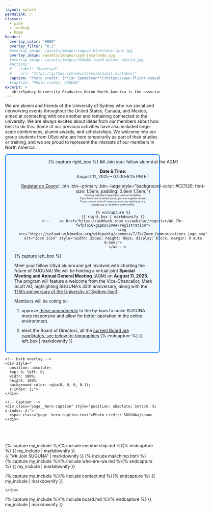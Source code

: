 ```yaml
---
layout: splash
permalink: /
classes: 
  - wide
  - landing
  - home
header:
  overlay_color: "#000"
  overlay_filter: "0.5"
  #overlay_image: /assets/images/suguna-bluestone-lane.jpg
  overlay_image: /assets/images/usyd-jacaranda.jpg
  #overlay_image: /assets/images/SUGUNA-logo5-banner-shield.jpg
  #actions:
  #  - label: "Download"
  #    url: "https://github.com/mmistakes/minimal-mistakes/"
  caption: "Photo credit: [**Ian Sanderson**](https://www.flickr.com/photos/iansand/2705636883/)"
  #caption: "Photo credit: SUGUNA"
excerpt: >
   <br/>Sydney University Graduates Union North America is the association for alumni, students, associates and friends of the University of Sydney in North America.
---
```


<!--  <small>We work with alumni and the extended North American USyd community and to support the University and each other.</small> -->
<!-- {% include feature_row id="intro" type="center" %}  -->

We are alumni and friends of the University of Sydney who run social
and networking events throughout the United States, Canada, and
Mexico, aimed at connecting with one another and remaining connected
to the university.  We are always excited about ideas from our members
about how best to do this. Some of our previous activities have also
included larger scale conferences, alumni awards, and scholarships. We
welcome into our group students from USyd who are here temporarily as
part of their studies or training, and we are proud to represent the
interests of our members in North America.


<div style="border: 2px solid #0073ff; background-color: #f0f8ff; padding: 1em; border-radius: 8px; display: flex; justify-content: space-between; align-items: center; flex-wrap: wrap; text-align: left;">

  <div style="flex: 1 1 50%; text-align: center; padding-left: 2em; padding-right: 2em;">
    {% capture right_box %}
## Join your fellow alumni at the AGM!

**Date & Time:**  
August 11, 2025 – 07:00-8:15 PM ET

[Register on Zoom](https://us06web.zoom.us/webinar/register/WN_79c-fwfpT6iGxgLpDpxZVA#/registration){: .btn .btn--primary .btn--large style="background-color: #CE1126; font-size: 1.5em; padding: 0.8em 1.5em;"}
<br/><small style="font-size: 60%;">Existing members have been sent an invitation.<br/>If you have not received yours, you can register above.<br/>If you cannot attend in person, you can vote by proxy,<br/>[contact us](#contact-us) to receive a proxy ballot.</small>


    {% endcapture %}
    {{ right_box | markdownify }}
	<!--    <a href="https://us06web.zoom.us/webinar/register/WN_79c-fwfpT6iGxgLpDpxZVA#/registration">
			<img src="https://upload.wikimedia.org/wikipedia/commons/7/7b/Zoom_Communications_Logo.svg" alt="Zoom Icon" style="width: 256px; height: 96px; display: block; margin: 0 auto 0.5em;">
		</a> -->

  </div>

  <div style="flex: 1 1 50%; padding-left: 1em; padding-right: 0.5em;">
{% capture left_box %}

Meet your fellow USyd alumni and get involved with charting the future
of SUGUNA! We will be holding a virtual joint **Special Meeting and
Annual General Meeting** (AGM) on **August 11, 2025**.  The program
will feature a welcome from the Vice-Chancellor, Mark Scott AO,
highlighting SUGUNA's 35th anniversary, along with the [175th
anniversary of the University of Sydney
itself](https://www.sydney.edu.au/about-us/our-story/175.html).

Members will be voting to:

1. approve [these
   amendments](assets/downloads/suguna-bylaws-amendments-2025-04-06.pdf)
   to the by-laws to make SUGUNA more responsive and allow for better
   operation in the online environment.

2. elect the Board of Directors, all the [current Board are candidates, see below for biographies](#board-of-directors)
{% endcapture %}
{{ left_box | markdownify }}
  </div>


</div>


<div class="page__hero--overlay" style="margin: 0;">
  <div class="page__hero-image" style="
    background-image: url('{{ '/assets/images/suguna-bluestone-lane.jpg' | relative_url }}');
    background-size: cover;
    background-position: center;
    background-repeat: no-repeat;
    height: 280px;
    position: relative;">

    <!-- Dark overlay -->
    <div style="
      position: absolute;
      top: 0; left: 0;
      width: 100%;
      height: 100%;
      background-color: rgba(0, 0, 0, 0.1);
      z-index: 1;">
    </div>

    <!-- Caption -->
    <div class="page__hero-caption" style="position: absolute; bottom: 0; z-index: 2;">
      <span class="page__hero-caption-text">Photo credit: SUGUNA</span>
    </div>
  </div>
</div>

<div class="two-column-layout">
  <div class="column">
   {% capture my_include %}{% include membership.md %}{% endcapture %}
   {{ my_include | markdownify }}
    </div>
  <div class="column">
    {{ "## Join SUGUNA" | markdownify }}
    {% include mailchimp.html %}
  </div>
</div>


<!--
<div class="splash-image-body" style=" width: 100%; max-width: 100%; overflow: hidden; margin: 2em 0;">
  <img src="{{ '/assets/images/usyd-jacaranda.jpg' | relative_url }}" alt="USyd quad jacaranda" style=" width: 100%; height: auto; display: block;">
</div>
-->

<!-- About section -->

<div class="two-column-layout">
  <div class="column">
   {% capture my_include %}{% include who-are-we.md %}{% endcapture %}
   {{ my_include | markdownify }}
   
   {% capture my_include %}{% include contact.md %}{% endcapture %}
   {{ my_include | markdownify }}
   
    </div>
  <div class="column">
   {% capture my_include %}{% include board.md %}{% endcapture %}
   {{ my_include | markdownify }}
  </div>
</div>
	

